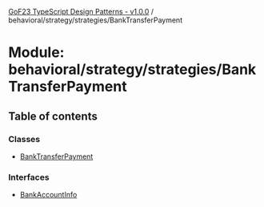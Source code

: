 [GoF23 TypeScript Design Patterns - v1.0.0](../README.md) / behavioral/strategy/strategies/BankTransferPayment

# Module: behavioral/strategy/strategies/BankTransferPayment

## Table of contents

### Classes

- [BankTransferPayment](../classes/behavioral_strategy_strategies_BankTransferPayment.BankTransferPayment.md)

### Interfaces

- [BankAccountInfo](../interfaces/behavioral_strategy_strategies_BankTransferPayment.BankAccountInfo.md)

